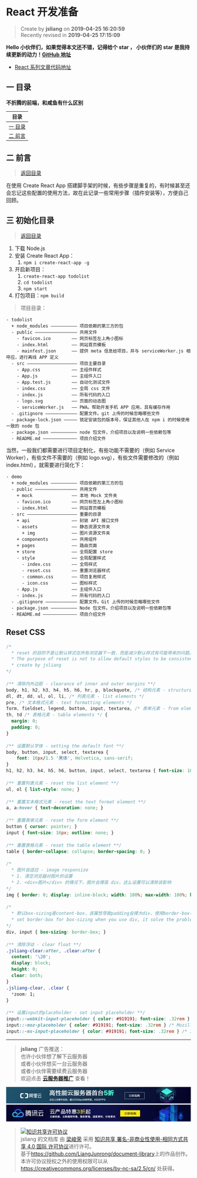 React 开发准备
===

> Create by **jsliang** on **2019-04-25 16:20:59**  
> Recently revised in **2019-04-25 17:15:09**

**Hello 小伙伴们，如果觉得本文还不错，记得给个 **star** ， 小伙伴们的 **star** 是我持续更新的动力！[GitHub 地址](https://github.com/LiangJunrong/document-library/blob/master/JavaScript-library/React/ReactPrepare.md)**

* [React 系列文章代码地址](https://github.com/LiangJunrong/React)

## <a name="chapter-one" id="chapter-one">一 目录</a>

**不折腾的前端，和咸鱼有什么区别**

| 目录 |
| --- | 
| [一 目录](#chapter-one) | 
| <a name="catalog-chapter-two" id="catalog-chapter-two"></a>[二 前言](#chapter-two) |

## <a name="chapter-two" id="chapter-two">二 前言</a>

> [返回目录](#chapter-one)

在使用 Create React App 搭建脚手架的时候，有些步骤是重复的，有时候甚至还会忘记这些配置的使用方法，故在此记录一些常用步骤（插件安装等），方便自己回顾。

## <a name="chapter-three" id="chapter-three">三 初始化目录</a>

> [返回目录](#chapter-one)

1. 下载 Node.js
2. 安装 Create React App：
   1. `npm i create-react-app -g`
3. 开启新项目：
   1. `create-react-app todolist`
   2. `cd todolist`
   3. `npm start`
4. 打包项目：`npm build`

> 项目目录：

```
- todolist
  + node_modules —————————— 项目依赖的第三方的包
  - public ———————————————— 共用文件
    - favicon.ico        —— 网页标签左上角小图标
    - index.html         —— 网站首页模板
    - mainfest.json      —— 提供 meta 信息给项目，并与 serviceWorker.js 相呼应，进行离线 APP 定义
  - src ——————————————————— 项目主要目录
    - App.css            —— 主组件样式
    - App.js             —— 主组件入口
    - App.test.js        —— 自动化测试文件
    - index.css          —— 全局 css 文件
    - index.js           —— 所有代码的入口
    - logo.svg           —— 页面的动态图
    - serviceWorker.js   —— PWA。帮助开发手机 APP 应用，具有缓存作用
  - .gitignore ———————————— 配置文件。git 上传的时候忽略哪些文件
  - package-lock.json ————— 锁定安装包的版本号，保证其他人在 npm i 的时候使用一致的 node 包
  - package.json —————————— node 包文件，介绍项目以及说明一些依赖包等
  - README.md ————————————— 项目介绍文件
```

当然，一般我们都需要进行项目定制化，有些功能不需要的（例如 Service Worker），有些文件不需要的（例如 logo.svg），有些文件需要修改的（例如 index.html），就需要进行简化下：


```
- demo
  + node_modules —————————— 项目依赖的第三方的包
  - public ———————————————— 共用文件
    + mock               —— 本地 Mock 文件夹
    - favicon.ico        —— 网页标签左上角小图标
    - index.html         —— 网站首页模板
  - src ——————————————————— 重要的目录
    + api                —— 封装 API 接口文件
    - assets             —— 静态资源文件夹
      + img              —— 图片资源文件夹
    + components         —— 共用组件
    + pages              —— 路由页面
    + store              —— 全局配置 store
    - style              —— 全局配置样式
      - index.css        —— 全局样式
      - reset.css        —— 重置浏览器样式
      - common.css       —— 项目复用样式
      - icon.css         —— 图标样式
    - App.js             —— 主组件入口
    - index.js           —— 所有代码的入口
  - .gitignore ———————————— 配置文件。Git 上传的时候忽略哪些文件
  - package.json —————————— Node 包文件。介绍项目以及说明一些依赖包等
  - README.md ————————————— 项目介绍文件
```

## Reset CSS

```css
/* 
  * reset 的目的不是让默认样式在所有浏览器下一致，而是减少默认样式有可能带来的问题。
  * The purpose of reset is not to allow default styles to be consistent across all browsers, but to reduce the potential problems of default styles.
  * create by jsliang
*/

/** 清除内外边距 - clearance of inner and outer margins **/
body, h1, h2, h3, h4, h5, h6, hr, p, blockquote, /* 结构元素 - structural elements */
dl, dt, dd, ul, ol, li, /* 列表元素 - list elements */
pre, /* 文本格式元素 - text formatting elements */
form, fieldset, legend, button, input, textarea, /* 表单元素 - from elements */
th, td /* 表格元素 - table elements */ {
  margin: 0;
  padding: 0;
}

/** 设置默认字体 - setting the default font **/
body, button, input, select, textarea {
    font: 16px/1.5 '黑体', Helvetica, sans-serif;
}
h1, h2, h3, h4, h5, h6, button, input, select, textarea { font-size: 100%; }

/** 重置列表元素 - reset the list element **/
ul, ol { list-style: none; }

/** 重置文本格式元素 - reset the text format element **/
a, a:hover { text-decoration: none; }

/** 重置表单元素 - reset the form element **/
button { cursor: pointer; }
input { font-size: 16px; outline: none; }

/** 重置表格元素 - reset the table element **/
table { border-collapse: collapse; border-spacing: 0; }

/*
  * 图片自适应 - image responsize 
  * 1. 清空浏览器对图片的设置
  * 2. <div>图片</div> 的情况下，图片会撑高 div，这么设置可以清除该影响
*/
img { border: 0; display: inline-block; width: 100%; max-width: 100%; height: auto; vertical-align: middle; }

/* 
  * 默认box-sizing是content-box，该属性导致padding会撑大div，使用border-box可以解决该问题
  * set border-box for box-sizing when you use div, it solve the problem when you add padding and don't want to make the div width bigger
*/
div, input { box-sizing: border-box; }

/** 清除浮动 - clear float **/
.jsliang-clear:after, .clear:after {
  content: '\20';
  display: block;
  height: 0;
  clear: both;
}
.jsliang-clear, .clear {
  *zoom: 1;
}

/** 设置input的placeholder - set input placeholder **/
input::-webkit-input-placeholder { color: #919191; font-size: .32rem } /* Webkit browsers */
input::-moz-placeholder { color: #919191; font-size: .32rem } /* Mozilla Firefox */
input::-ms-input-placeholder { color: #919191; font-size: .32rem } /* Internet Explorer */
```

---

> **jsliang** 广告推送：  
> 也许小伙伴想了解下云服务器  
> 或者小伙伴想买一台云服务器  
> 或者小伙伴需要续费云服务器  
> 欢迎点击 **[云服务器推广](https://github.com/LiangJunrong/document-library/blob/master/other-library/Monologue/%E7%A8%B3%E9%A3%9F%E8%89%B0%E9%9A%BE.md)** 查看！

[![图](../../public-repertory/img/z-small-seek-ali-3.jpg)](https://promotion.aliyun.com/ntms/act/qwbk.html?userCode=w7hismrh)
[![图](../../public-repertory/img/z-small-seek-tencent-2.jpg)](https://cloud.tencent.com/redirect.php?redirect=1014&cps_key=49f647c99fce1a9f0b4e1eeb1be484c9&from=console)

> <a rel="license" href="http://creativecommons.org/licenses/by-nc-sa/4.0/"><img alt="知识共享许可协议" style="border-width:0" src="https://i.creativecommons.org/l/by-nc-sa/4.0/88x31.png" /></a><br /><span xmlns:dct="http://purl.org/dc/terms/" property="dct:title">jsliang 的文档库</span> 由 <a xmlns:cc="http://creativecommons.org/ns#" href="https://github.com/LiangJunrong/document-library" property="cc:attributionName" rel="cc:attributionURL">梁峻荣</a> 采用 <a rel="license" href="http://creativecommons.org/licenses/by-nc-sa/4.0/">知识共享 署名-非商业性使用-相同方式共享 4.0 国际 许可协议</a>进行许可。<br />基于<a xmlns:dct="http://purl.org/dc/terms/" href="https://github.com/LiangJunrong/document-library" rel="dct:source">https://github.com/LiangJunrong/document-library</a>上的作品创作。<br />本许可协议授权之外的使用权限可以从 <a xmlns:cc="http://creativecommons.org/ns#" href="https://creativecommons.org/licenses/by-nc-sa/2.5/cn/" rel="cc:morePermissions">https://creativecommons.org/licenses/by-nc-sa/2.5/cn/</a> 处获得。